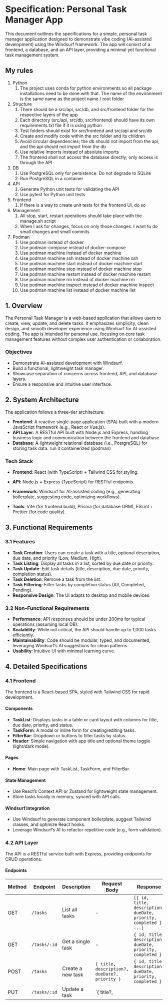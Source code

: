 # Specification: Personal Task Manager App

This document outlines the specifications for a simple, personal task manager application designed to demonstrate vibe coding (AI-assisted development) using the Windsurf framework. The app will consist of a frontend, a database, and an API layer, providing a minimal yet functional task management system.

## My rules
1. Python
   1. The project uses conda for python environments so all package installations need to be done with that. The name of the environment is the same name as the project name / root folder
2. Structure
   1. There should be a src/api, src/db, and src/frontend folder for the respective layers of the app
   2. Each directory (src/api, src/db, src/frontend) should have its own requirements.txt file if it is using python
   3. Test folders should exist for src/frontend and src/api and src/db
   4. Create and modify code within the src folder and its children
   5. Avoid circular dependencies; the db should not import from the api, and the api should not import from the db
   6. Use relative imports instead of absolute imports
   7. The frontend shall not access the database directly; only access is through the API
3. DB
   1. Use PostgreSQL only for persistence. Do not degrade to SQLite
   2. Run PostgreSQL in a container
4. API
   1. Generate Python unit tests for validating the API
   2. Use pytest for Python unit tests
5. Frontend
   1. If there is a way to create unit tests for the frontend UI, do so
6. Management
   1. All stop, start, restart operations should take place with the manage.sh script
   2. When I ask for changes, focus on only those changes. I want to do small changes and small commits
7. Podman
   1. Use podman instead of docker
   2. Use podman-compose instead of docker-compose
   3. Use podman machine instead of docker machine
   4. Use podman machine ssh instead of docker machine ssh
   5. Use podman machine start instead of docker machine start
   6. Use podman machine stop instead of docker machine stop
   7. Use podman machine restart instead of docker machine restart
   8. Use podman machine rm instead of docker machine rm
   9. Use podman machine inspect instead of docker machine inspect
   10. Use podman machine list instead of docker machine list    


## 1. Overview

The Personal Task Manager is a web-based application that allows users to create, view, update, and delete tasks. It emphasizes simplicity, clean design, and smooth developer experience using Windsurf for AI-assisted coding. The app is intended for personal use, focusing on core task management features without complex user authentication or collaboration.

### Objectives
- Demonstrate AI-assisted development with Windsurf.
- Build a functional, lightweight task manager.
- Showcase separation of concerns across frontend, API, and database layers.
- Ensure a responsive and intuitive user interface.

## 2. System Architecture

The application follows a three-tier architecture:
- **Frontend**: A reactive single-page application (SPA) built with a modern JavaScript framework (e.g., React or Vue.js).
- **API Layer**: A RESTful API built with Node.js and Express, handling business logic and communication between the frontend and database.
- **Database**: A lightweight relational database (i.e., PostgreSQL) for storing task data. run it containerized (podman)

### Tech Stack
- **Frontend**: React (with TypeScript) + Tailwind CSS for styling.
- **API**: Node.js + Express (TypeScript) for RESTful endpoints.

- **Framework**: Windsurf for AI-assisted coding (e.g., generating boilerplate, suggesting code, optimizing workflows).
- **Tools**: Vite (for frontend build), Prisma (for database ORM), ESLint + Prettier (for code quality).

## 3. Functional Requirements

### 3.1 Features
- **Task Creation**: Users can create a task with a title, optional description, due date, and priority (Low, Medium, High).
- **Task Listing**: Display all tasks in a list, sorted by due date or priority.
- **Task Update**: Edit task details (title, description, due date, priority, completion status).
- **Task Deletion**: Remove a task from the list.
- **Task Filtering**: Filter tasks by completion status (All, Completed, Pending).
- **Responsive Design**: The UI adapts to desktop and mobile devices.

### 3.2 Non-Functional Requirements
- **Performance**: API responses should be under 200ms for typical operations (assuming local DB).
- **Scalability**: While not critical, the API should handle up to 1,000 tasks efficiently.
- **Maintainability**: Code should be modular, typed, and documented, leveraging Windsurf’s AI suggestions for clean patterns.
- **Usability**: Intuitive UI with minimal learning curve.

## 4. Detailed Specifications

### 4.1 Frontend
The frontend is a React-based SPA, styled with Tailwind CSS for rapid development.

#### Components
- **TaskList**: Displays tasks in a table or card layout with columns for title, due date, priority, and status.
- **TaskForm**: A modal or inline form for creating/editing tasks.
- **FilterBar**: Dropdown or buttons to filter tasks by status.
- **Header**: Simple navigation with app title and optional theme toggle (light/dark mode).

#### Pages
- **Home**: Main page with TaskList, TaskForm, and FilterBar.

#### State Management
- Use React’s Context API or Zustand for lightweight state management.
- Store tasks locally in memory, synced with API calls.

#### Windsurf Integration
- Use Windsurf to generate component boilerplate, suggest Tailwind classes, and optimize React hooks.
- Leverage Windsurf’s AI to refactor repetitive code (e.g., form validation).

### 4.2 API Layer
The API is a RESTful service built with Express, providing endpoints for CRUD operations.

#### Endpoints
| Method | Endpoint           | Description                     | Request Body                              | Response                              |
|--------|--------------------|---------------------------------|-------------------------------------------|---------------------------------------|
| GET    | `/tasks`           | List all tasks                 | -                                         | `[{ id, title, description, dueDate, priority, completed }, ...]` |
| GET    | `/tasks/:id`       | Get a single task              | -                                         | `{ id, title, description, dueDate, priority, completed }` |
| POST   | `/tasks`           | Create a new task              | `{ title, description?, dueDate?, priority }` | `{ id, title, description, dueDate, priority, completed }` |
| PUT    | `/tasks/:id`       | Update a task                  | `{ title?,